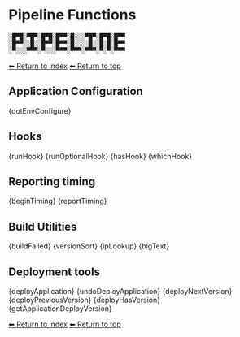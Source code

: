 # Pipeline Functions

    ░█▀█░▀█▀░█▀█░█▀▀░█░░░▀█▀░█▀█░█▀▀
    ░█▀▀░░█░░█▀▀░█▀▀░█░░░░█░░█░█░█▀▀
    ░▀░░░▀▀▀░▀░░░▀▀▀░▀▀▀░▀▀▀░▀░▀░▀▀▀

[⬅ Return to index](index.md)
[⬅ Return to top](../index.md)

## Application Configuration

{dotEnvConfigure}

## Hooks

{runHook}
{runOptionalHook}
{hasHook}
{whichHook}

## Reporting timing

{beginTiming}
{reportTiming}

## Build Utilities

{buildFailed}
{versionSort}
{ipLookup}
{bigText}

## Deployment tools

{deployApplication}
{undoDeployApplication}
{deployNextVersion}
{deployPreviousVersion}
{deployHasVersion}
{getApplicationDeployVersion}

[⬅ Return to index](index.md)
[⬅ Return to top](../index.md)
